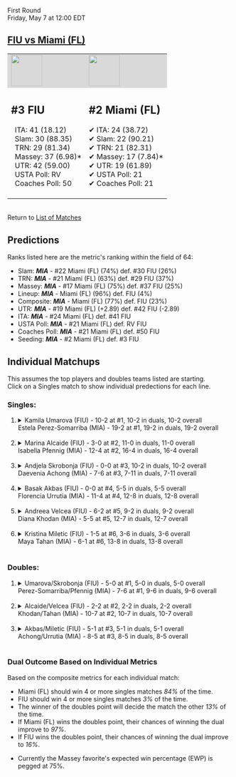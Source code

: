 First Round  
Friday, May 7 at 12:00 EDT
## [FIU vs Miami (FL)](https://www.ncaa.com/game/5833652) 

<table><tr style="background-color: #d9d9d9 !important"><td><img src="https://www.ncaa.com/sites/default/files/images/logos/schools/f/fiu.70.png" width="70" height="70" /></td><td><img src="https://www.ncaa.com/sites/default/files/images/logos/schools/m/miami-fl.70.png" width="70" height="70" /></td></tr><tr>
<td>  

<h2>#3 FIU</h2>  
&nbsp; ITA: 41 (18.12)<br>  
&nbsp; Slam: 30 (88.35)<br>  
&nbsp; TRN: 29 (81.34)<br>  
&nbsp; Massey: 37 (6.98)*<br>  
&nbsp; UTR: 42 (59.00)<br>  
&nbsp; USTA Poll: RV<br>  
&nbsp; Coaches Poll: 50<br>  
<br>  

</td>
<td>  

<h2>#2 Miami (FL)</h2>  
&#10004; ITA: 24 (38.72)<br>  
&#10004; Slam: 22 (90.21)<br>  
&#10004; TRN: 21 (82.31)<br>  
&#10004; Massey: 17 (7.84)*<br>  
&#10004; UTR: 19 (61.89)<br>  
&#10004; USTA Poll: 21<br>  
&#10004; Coaches Poll: 21<br>  
<br>  

</td>
</tr></table>  


<br>Return to [List of Matches](../index.md)  

## Predictions  

Ranks listed here are the metric's ranking within the field of 64:  
- Slam: ***MIA*** - #22 Miami (FL) (74%) def. #30 FIU (26%)  
- TRN: ***MIA*** - #21 Miami (FL) (63%) def. #29 FIU (37%)  
- Massey: ***MIA*** - #17 Miami (FL) (75%) def. #37 FIU (25%)  
- Lineup: ***MIA*** - Miami (FL) (96%) def. FIU (4%)  
- Composite: ***MIA*** - Miami (FL) (77%) def. FIU (23%)  
- UTR: ***MIA*** - #19 Miami (FL) (+2.89) def. #42 FIU (-2.89)  
- ITA: ***MIA*** - #24 Miami (FL) def. #41 FIU  
- USTA Poll: ***MIA*** - #21 Miami (FL) def. RV FIU  
- Coaches Poll: ***MIA*** - #21 Miami (FL) def. #50 FIU  
- Seeding: ***MIA*** - #2 Miami (FL) def. #3 FIU  

## Individual Matchups  
This assumes the top players and doubles teams listed are starting.  
Click on a Singles match to show individual predections for each line.  

### Singles:  

<ol>
<li><details>
<summary markdown="span">Kamila Umarova (FIU) - 10-2 at #1, 10-2 in duals, 10-2 overall<br>Estela Perez-Somarriba (MIA) - 19-2 at #1, 19-2 in duals, 19-2 overall</summary>
<h4>Predictions</h4><ul>
<li>Slam: <b><i>MIA</i></b> - Perez-Somarriba (95%) def. Umarova (5%)</li>  
<li>TRN: <b><i>MIA</i></b> - Perez-Somarriba (97%) def. Umarova (3%)</li>  
<li>Massey: <b><i>MIA</i></b> - Perez-Somarriba (75%) def. Umarova (25%)*</li>  
<li>UTR: <b><i>MIA</i></b> - Perez-Somarriba (95%) def. Umarova (5%)</li>  
<li>Composite: <b><i>MIA</i></b> - Perez-Somarriba (90%) def. Umarova (10%)</li>  
<li>ITA: <b><i>MIA</i></b> - Perez-Somarriba (69.45) def. Umarova (3.07)</li>  
</ul>
</details>&nbsp;</li>
<li><details>
<summary markdown="span">Marina Alcaide (FIU) - 3-0 at #2, 11-0 in duals, 11-0 overall<br>Isabella Pfennig (MIA) - 12-4 at #2, 16-4 in duals, 16-4 overall</summary>
<h4>Predictions</h4><ul>
<li>Slam: <b><i>MIA</i></b> - Pfennig (83%) def. Alcaide (17%)</li>  
<li>TRN: <b><i>MIA</i></b> - Pfennig (87%) def. Alcaide (13%)</li>  
<li>Massey: <b><i>MIA</i></b> - Pfennig (75%) def. Alcaide (25%)*</li>  
<li>UTR: <b><i>MIA</i></b> - Pfennig (88%) def. Alcaide (12%)</li>  
<li>Composite: <b><i>MIA</i></b> - Pfennig (83%) def. Alcaide (17%)</li>  
<li>ITA: <b><i>MIA</i></b> - Pfennig (32.52) def. Alcaide (6.23)</li>  
</ul>
</details>&nbsp;</li>
<li><details>
<summary markdown="span">Andjela Skrobonja (FIU) - 0-0 at #3, 10-2 in duals, 10-2 overall<br>Daevenia Achong (MIA) - 7-6 at #3, 7-11 in duals, 7-11 overall</summary>
<h4>Predictions</h4><ul>
<li>Slam: <b><i>MIA</i></b> - Achong (67%) def. Skrobonja (33%)</li>  
<li>TRN: <b><i>MIA</i></b> - Achong (58%) def. Skrobonja (42%)</li>  
<li>Massey: <b><i>FIU</i></b> - Skrobonja (75%) def. Achong (25%)*</li>  
<li>ITA: <b><i>FIU</i></b> - Skrobonja (2.97) def. Achong (1.49)</li>  
</ul>
</details>&nbsp;</li>
<li><details>
<summary markdown="span">Basak Akbas (FIU) - 0-0 at #4, 5-5 in duals, 5-5 overall<br>Florencia Urrutia (MIA) - 11-4 at #4, 12-8 in duals, 12-8 overall</summary>
<h4>Predictions</h4><ul>
<li>Slam: <b><i>FIU</i></b> - Akbas (52%) def. Urrutia (48%)</li>  
<li>TRN: <b><i>MIA</i></b> - Urrutia (63%) def. Akbas (37%)</li>  
<li>Massey: <b><i>MIA</i></b> - Urrutia (75%) def. Akbas (25%)*</li>  
<li>UTR: <b><i>MIA</i></b> - Urrutia (82%) def. Akbas (18%)</li>  
<li>Composite: <b><i>MIA</i></b> - Urrutia (67%) def. Akbas (33%)</li>  
<li>ITA: <b><i>MIA</i></b> - Urrutia (1.96) def. Akbas (1.61)</li>  
</ul>
</details>&nbsp;</li>
<li><details>
<summary markdown="span">Andreea Velcea (FIU) - 6-2 at #5, 9-2 in duals, 9-2 overall<br>Diana Khodan (MIA) - 5-5 at #5, 12-7 in duals, 12-7 overall</summary>
<h4>Predictions</h4><ul>
<li>Slam: <b><i>MIA</i></b> - Khodan (79%) def. Velcea (21%)</li>  
<li>TRN: <b><i>MIA</i></b> - Khodan (83%) def. Velcea (17%)</li>  
<li>Massey: <b><i>MIA</i></b> - Khodan (75%) def. Velcea (25%)*</li>  
<li>UTR: <b><i>FIU</i></b> - Velcea (82%) def. Khodan (18%)</li>  
<li>Composite: <b><i>MIA</i></b> - Khodan (64%) def. Velcea (36%)</li>  
<li>ITA: <b><i>FIU</i></b> - Velcea (3.05) def. Khodan (1.90)</li>  
</ul>
</details>&nbsp;</li>
<li><details>
<summary markdown="span">Kristina Miletic (FIU) - 1-5 at #6, 3-6 in duals, 3-6 overall<br>Maya Tahan (MIA) - 6-1 at #6, 13-8 in duals, 13-8 overall</summary>
<h4>Predictions</h4><ul>
<li>Slam: <b><i>MIA</i></b> - Tahan (96%) def. Miletic (4%)</li>  
<li>TRN: <b><i>MIA</i></b> - Tahan (98%) def. Miletic (2%)</li>  
<li>Massey: <b><i>MIA</i></b> - Tahan (75%) def. Miletic (25%)*</li>  
<li>UTR: <b><i>MIA</i></b> - Tahan (95%) def. Miletic (5%)</li>  
<li>Composite: <b><i>MIA</i></b> - Tahan (91%) def. Miletic (9%)</li>  
<li>ITA: <b><i>MIA</i></b> - Tahan (2.26) def. Miletic (0.00)</li>  
</ul>
</details>&nbsp;</li>
</ol>

### Doubles:  

<ol>
<li><details>
<summary markdown="span">Umarova/Skrobonja (FIU) - 5-0 at #1, 5-0 in duals, 5-0 overall<br>Perez-Somarriba/Pfennig (MIA) - 7-6 at #1, 9-6 in duals, 9-6 overall</summary>
<br>Sorry, we don't have any metrics for this match
</details>&nbsp;</li>
<li><details>
<summary markdown="span">Alcaide/Velcea (FIU) - 2-2 at #2, 2-2 in duals, 2-2 overall<br>Khodan/Tahan (MIA) - 10-7 at #2, 10-7 in duals, 10-7 overall</summary>
<br>Sorry, we don't have any metrics for this match
</details>&nbsp;</li>
<li><details>
<summary markdown="span">Akbas/Miletic (FIU) - 5-1 at #3, 5-1 in duals, 5-1 overall<br>Achong/Urrutia (MIA) - 8-5 at #3, 8-5 in duals, 8-5 overall</summary>
<br>Sorry, we don't have any metrics for this match
</details>&nbsp;</li>
</ol>

### Dual Outcome Based on Individual Metrics  

Based on the composite metrics for each individual match:  
- Miami (FL) should win 4 or more singles matches _84%_ of the time.
- FIU should win 4 or more singles matches _3%_ of the time.
- The winner of the doubles point will decide the match the other _13%_ of the time.
- If Miami (FL) wins the doubles point, their chances of winning the dual improve to _97%_.
- If FIU wins the doubles point, their chances of winning the dual improve to _16%_.

* Currently the Massey favorite's expected win percentage (EWP) is pegged at 75%.
